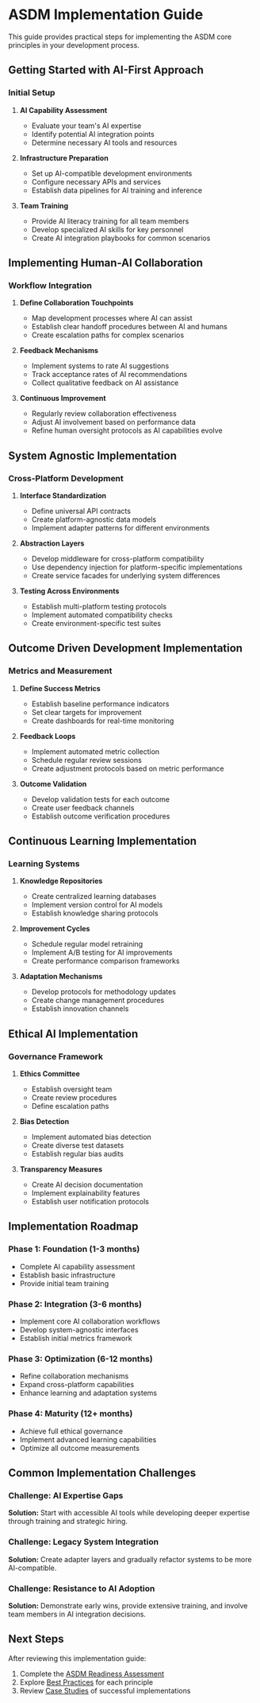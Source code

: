 # ASDM Implementation Guide

This guide provides practical steps for implementing the ASDM core principles in your development process.

## Getting Started with AI-First Approach

### Initial Setup
1. **AI Capability Assessment**
   - Evaluate your team's AI expertise
   - Identify potential AI integration points
   - Determine necessary AI tools and resources

2. **Infrastructure Preparation**
   - Set up AI-compatible development environments
   - Configure necessary APIs and services
   - Establish data pipelines for AI training and inference

3. **Team Training**
   - Provide AI literacy training for all team members
   - Develop specialized AI skills for key personnel
   - Create AI integration playbooks for common scenarios

## Implementing Human-AI Collaboration

### Workflow Integration
1. **Define Collaboration Touchpoints**
   - Map development processes where AI can assist
   - Establish clear handoff procedures between AI and humans
   - Create escalation paths for complex scenarios

2. **Feedback Mechanisms**
   - Implement systems to rate AI suggestions
   - Track acceptance rates of AI recommendations
   - Collect qualitative feedback on AI assistance

3. **Continuous Improvement**
   - Regularly review collaboration effectiveness
   - Adjust AI involvement based on performance data
   - Refine human oversight protocols as AI capabilities evolve

## System Agnostic Implementation

### Cross-Platform Development
1. **Interface Standardization**
   - Define universal API contracts
   - Create platform-agnostic data models
   - Implement adapter patterns for different environments

2. **Abstraction Layers**
   - Develop middleware for cross-platform compatibility
   - Use dependency injection for platform-specific implementations
   - Create service facades for underlying system differences

3. **Testing Across Environments**
   - Establish multi-platform testing protocols
   - Implement automated compatibility checks
   - Create environment-specific test suites

## Outcome Driven Development Implementation

### Metrics and Measurement
1. **Define Success Metrics**
   - Establish baseline performance indicators
   - Set clear targets for improvement
   - Create dashboards for real-time monitoring

2. **Feedback Loops**
   - Implement automated metric collection
   - Schedule regular review sessions
   - Create adjustment protocols based on metric performance

3. **Outcome Validation**
   - Develop validation tests for each outcome
   - Create user feedback channels
   - Establish outcome verification procedures

## Continuous Learning Implementation

### Learning Systems
1. **Knowledge Repositories**
   - Create centralized learning databases
   - Implement version control for AI models
   - Establish knowledge sharing protocols

2. **Improvement Cycles**
   - Schedule regular model retraining
   - Implement A/B testing for AI improvements
   - Create performance comparison frameworks

3. **Adaptation Mechanisms**
   - Develop protocols for methodology updates
   - Create change management procedures
   - Establish innovation channels

## Ethical AI Implementation

### Governance Framework
1. **Ethics Committee**
   - Establish oversight team
   - Create review procedures
   - Define escalation paths

2. **Bias Detection**
   - Implement automated bias detection
   - Create diverse test datasets
   - Establish regular bias audits

3. **Transparency Measures**
   - Create AI decision documentation
   - Implement explainability features
   - Establish user notification protocols

## Implementation Roadmap

### Phase 1: Foundation (1-3 months)
- Complete AI capability assessment
- Establish basic infrastructure
- Provide initial team training

### Phase 2: Integration (3-6 months)
- Implement core AI collaboration workflows
- Develop system-agnostic interfaces
- Establish initial metrics framework

### Phase 3: Optimization (6-12 months)
- Refine collaboration mechanisms
- Expand cross-platform capabilities
- Enhance learning and adaptation systems

### Phase 4: Maturity (12+ months)
- Achieve full ethical governance
- Implement advanced learning capabilities
- Optimize all outcome measurements

## Common Implementation Challenges

### Challenge: AI Expertise Gaps
**Solution:** Start with accessible AI tools while developing deeper expertise through training and strategic hiring.

### Challenge: Legacy System Integration
**Solution:** Create adapter layers and gradually refactor systems to be more AI-compatible.

### Challenge: Resistance to AI Adoption
**Solution:** Demonstrate early wins, provide extensive training, and involve team members in AI integration decisions.

## Next Steps

After reviewing this implementation guide:

1. Complete the [ASDM Readiness Assessment](readiness-assessment.md)
2. Explore [Best Practices](best-practices.md) for each principle
3. Review [Case Studies](case-studies.md) of successful implementations
